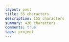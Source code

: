 ```yaml
---
layout: post
title: 55 characters
description: 155 characters
summary: 420 characters
comments: true
tags: project
---
```


<!-- [**Try it out here!**](https://www.milofultz.com/) // [Check out the project files on Codeberg](https://codeberg.org/milofultz/) -->

<!-- --- 

- _202XXXXX: Update format_ -->